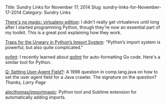 Title: Sundry Links for November 17, 2014
Slug: sundry-links-for-November-17-2014
Category: Sundry Links

[There's no magic: virtualenv edition](https://www.hackerschool.com/blog/14-there-is-no-magic-virtualenv-edition): I didn't really get virtualenvs until long after I started programming Python, though they're now an essential part of my toolkit. This is a great post explaining how they work.

[Traps for the Unwary in Python’s Import System](http://python-notes.curiousefficiency.org/en/latest/python_concepts/import_traps.html): "Python’s import system is powerful, but also quite complicated."

[pyfmt](https://github.com/Psycojoker/pyfmt): I recently learned about [gofmt](https://golang.org/cmd/gofmt/) for auto-formatting Go code. Here's a similar tool for Python.

[Q: Setting User-Agent Field?](https://groups.google.com/forum/#!msg/comp.lang.java/aSPAJO05LIU/ushhUIQQ-ogJ): A 1996 question in comp.lang.java on how to set the user agent field for a Java crawler. The signature on the question? _Thanks, Larry Page_

[alecthomas/importmagic](https://github.com/alecthomas/importmagic): Python tool and Sublime extension for automatically adding imports.



